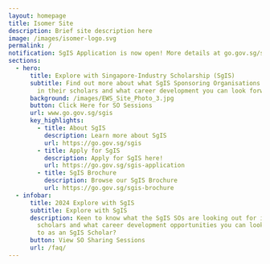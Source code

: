 ```yaml
---
layout: homepage
title: Isomer Site
description: Brief site description here
image: /images/isomer-logo.svg
permalink: /
notification: SgIS Application is now open! More details at go.gov.sg/sgis!
sections:
  - hero:
      title: Explore with Singapore-Industry Scholarship (SgIS)
      subtitle: Find out more about what SgIS Sponsoring Organisations (SOs) look for
        in their scholars and what career development you can look forward to!
      background: /images/EWS_Site_Photo_3.jpg
      button: Click Here for SO Sessions
      url: www.go.gov.sg/sgis
      key_highlights:
        - title: About SgIS
          description: Learn more about SgIS
          url: https://go.gov.sg/sgis
        - title: Apply for SgIS
          description: Apply for SgIS here!
          url: https://go.gov.sg/sgis-application
        - title: SgIS Brochure
          description: Browse our SgIS Brochure
          url: https://go.gov.sg/sgis-brochure
  - infobar:
      title: 2024 Explore with SgIS
      subtitle: Explore with SgIS
      description: Keen to know what the SgIS SOs are looking out for in their SgIS
        scholars and what career development opportunities you can look forward
        to as an SgIS Scholar?
      button: View SO Sharing Sessions
      url: /faq/
---
```

